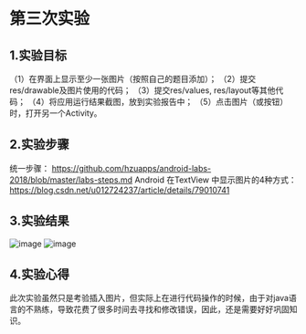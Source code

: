 # 第三次实验

## 1.实验目标

（1）在界面上显示至少一张图片（按照自己的题目添加）；
（2）提交res/drawable及图片使用的代码；
（3）提交res/values, res/layout等其他代码；
（4）将应用运行结果截图，放到实验报告中；
（5）点击图片（或按钮）时，打开另一个Activity。

## 2.实验步骤

统一步骤：
https://github.com/hzuapps/android-labs-2018/blob/master/labs-steps.md
Android 在TextView 中显示图片的4种方式：
https://blog.csdn.net/u012724237/article/details/79010741

## 3.实验结果

![image](https://github.com/Susie-Lau/android-labs-2018/blob/master/com1614080901125/%233/res/drawable/cower.png?raw=true)
![image](https://github.com/Susie-Lau/android-labs-2018/blob/master/com1614080901125/%233/res/drawable/cower2.png)

## 4.实验心得
此次实验虽然只是考验插入图片，但实际上在进行代码操作的时候，由于对java语言的不熟练，导致花费了很多时间去寻找和修改错误，因此，还是需要好好巩固知识。
